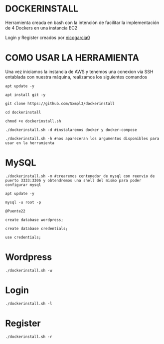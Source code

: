 # DOCKERINSTALL

Herramienta creada en bash con la intención de facilitar la implementación de 4 Dockers en una instancia EC2

Login y Register creados por [nicogarcia0](https://github.com/nicogarcia0)


# COMO USAR LA HERRAMIENTA

Una vez iniciamos la instancia de AWS y tenemos una conexion via SSH entablada con nuestra máquina, realizamos los siguientes comandos

    apt update -y
  
    apt install git -y

    git clone https://github.com/Sxmpl3/dockerinstall
  
    cd dockerinstall
  
    chmod +x dockerinstall.sh
  
    ./dockerinstall.sh -d #instalaremos docker y docker-compose
  
    ./dockerinstall.sh -h #nos apareceran los argumentos disponibles para usar en la herramienta

# MySQL

    ./dockerinstall.sh -m #crearemos contenedor de mysql con reenvio de puerto 3333:3306 y obtendremos una shell del mismo para poder configurar mysql
  
    apt update -y 
  
    mysql -u root -p
  
    @Puente22
  
    create database wordpress;
  
    create database credentials;
  
    use credentials;
  
    
  
  # Wordpress
  
    ./dockerinstall.sh -w
    
# Login
  
    ./dockerinstall.sh -l
    
# Register
  
    ./dockerinstall.sh -r
  
  
  
  
